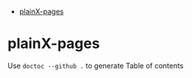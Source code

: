 <!-- START doctoc generated TOC please keep comment here to allow auto update -->
<!-- DON'T EDIT THIS SECTION, INSTEAD RE-RUN doctoc TO UPDATE -->


- [plainX-pages](#plainx-pages)

<!-- END doctoc generated TOC please keep comment here to allow auto update -->

# plainX-pages

Use `doctoc --github .` to generate Table of contents